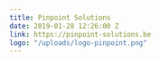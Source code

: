 ```yaml
---
title: Pinpoint Solutions
date: 2019-01-28 12:26:00 Z
link: https://pinpoint-solutions.be
logo: "/uploads/logo-pinpoint.png"
---
```


